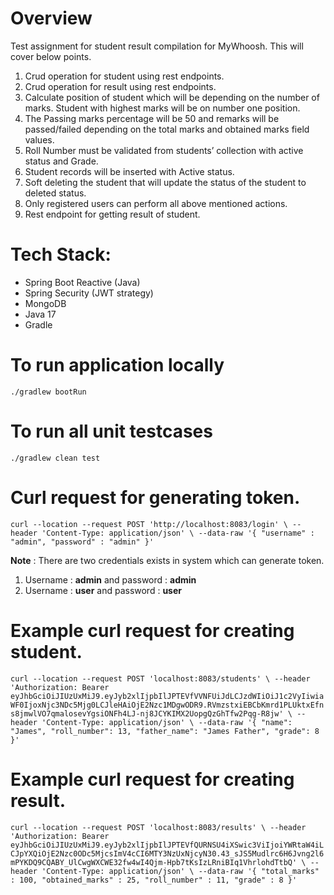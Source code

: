 # Overview
Test assignment for student result compilation for MyWhoosh. This will cover below points.
1. Crud operation for student using rest endpoints.
2. Crud operation for result using rest endpoints.
3. Calculate position of student which will be depending on the number of marks. Student with highest
   marks will be on number one position.
4. The Passing marks percentage will be 50 and remarks will be passed/failed
   depending on the total marks and obtained marks field values.
5. Roll Number must be validated from students’ collection with active status and
   Grade.
6. Student records will be inserted with Active status.
7. Soft deleting the student that will update the status of the student to
   deleted status.
8. Only registered users can perform all above mentioned actions.
9. Rest endpoint for getting result of student. 

# Tech Stack:
- Spring Boot Reactive (Java)
- Spring Security (JWT strategy)
- MongoDB
- Java 17
- Gradle

# To run application locally
`./gradlew bootRun`

# To run all unit testcases
`./gradlew clean test`

# Curl request for generating token.
`curl --location --request POST 'http://localhost:8083/login' \
--header 'Content-Type: application/json' \
--data-raw '{
"username" : "admin",
"password" : "admin"
}'`

**Note** : There are two credentials exists in system which can generate token.
1. Username : **admin** and password : **admin**
2. Username : **user** and password : **user**

# Example curl request for creating student.
`curl --location --request POST 'localhost:8083/students' \
--header 'Authorization: Bearer eyJhbGciOiJIUzUxMiJ9.eyJyb2xlIjpbIlJPTEVfVVNFUiJdLCJzdWIiOiJ1c2VyIiwiaWF0IjoxNjc3NDc5Mjg0LCJleHAiOjE2Nzc1MDgwODR9.RVmzstxiEBCbKmrd1PLUktxEfns8jmwlVO7qmalosevYgsiONFh4LJ-nj8JCYKIMX2UopgQzGhTfw2Pqg-R8jw' \
--header 'Content-Type: application/json' \
--data-raw '{
"name": "James",
"roll_number": 13,
"father_name": "James Father",
"grade": 8
}'`

# Example curl request for creating result.
`curl --location --request POST 'localhost:8083/results' \
--header 'Authorization: Bearer eyJhbGciOiJIUzUxMiJ9.eyJyb2xlIjpbIlJPTEVfQURNSU4iXSwic3ViIjoiYWRtaW4iLCJpYXQiOjE2Nzc0ODc5MjcsImV4cCI6MTY3NzUxNjcyN30.43_sJS5Mudlrc6H6Jvng2l6mPYKDQ9CQABY_UlCwgWXCWE32fw4wI4Qjm-Hpb7tKsIzLRniBIq1VhrlohdTtbQ' \
--header 'Content-Type: application/json' \
--data-raw '{
"total_marks" : 100,
"obtained_marks" : 25,
"roll_number" : 11,
"grade" : 8
}'`

